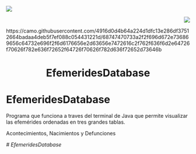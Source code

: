 
<p align="left">
   <img src="https://img.shields.io/badge/STATUS-EN%20DESAROLLO-green">
   </p>
   <p align="right">
   <img src="   https://camo.githubusercontent.com/4916d0d4b64a224d1dfc13e286df37512664badaa4deb5f7ef088c054431221d/68747470733a2f2f696d672e736869656c64732e696f2f6d6176656e2d63656e7472616c2f762f636f6d2e64726f70626f782e636f72652f64726f70626f782d636f72652d73646b
">
   </p>
   https://camo.githubusercontent.com/4916d0d4b64a224d1dfc13e286df37512664badaa4deb5f7ef088c054431221d/68747470733a2f2f696d672e736869656c64732e696f2f6d6176656e2d63656e7472616c2f762f636f6d2e64726f70626f782e636f72652f64726f70626f782d636f72652d73646b
<h1 align="center"> EfemeridesDatabase </h1>



# EfemeridesDatabase

Programa que funciona a traves del terminal de Java que permite visualizar las efemérides ordenadas en tres grandes tablas.

Acontecimientos, Nacimientos y Defunciones

<em> # EfemeridesDatabase </em>
